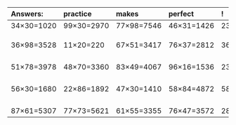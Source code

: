 | Answers: | practice | makes | perfect | ! |
| :--- | :--- | :--- | :--- | :--- |
| 34×30=1020 | 99×30=2970 | 77×98=7546 | 46×31=1426 | 23×87=2001 | 
|   |   |   |   |   | 
|   |   |   |   |   | 
|   |   |   |   |   | 
| 36×98=3528 | 11×20=220 | 67×51=3417 | 76×37=2812 | 36×59=2124 | 
|   |   |   |   |   | 
|   |   |   |   |   | 
|   |   |   |   |   | 
|   |   |   |   |   | 
| 51×78=3978 | 48×70=3360 | 83×49=4067 | 96×16=1536 | 23×11=253 | 
|   |   |   |   |   | 
|   |   |   |   |   | 
|   |   |   |   |   | 
|   |   |   |   |   | 
| 56×30=1680 | 22×86=1892 | 47×30=1410 | 58×84=4872 | 58×99=5742 | 
|   |   |   |   |   | 
|   |   |   |   |   | 
|   |   |   |   |   | 
|   |   |   |   |   | 
| 87×61=5307 | 77×73=5621 | 61×55=3355 | 76×47=3572 | 28×96=2688 | 
